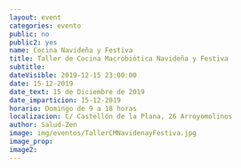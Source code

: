 ```yaml
---
layout: event
categories: evento
public: no
public2: yes
name: Cocina Navideña y Festiva
title: Taller de Cocina Macrobiótica Navideña y Festiva
subtitle:
dateVisible: 2019-12-15 23:00:00
date: 15-12-2019
date_text: 15 de Diciembre de 2019
date_imparticion: 15-12-2019
horario: Domingo de 9 a 18 horas
localizacion: C/ Castellón de la Plana, 26 Arroyomolinos
author: Salud-Zen
image: img/eventos/TallerCMNavidenayFestiva.jpg
image_prop:
image2:
---
```

